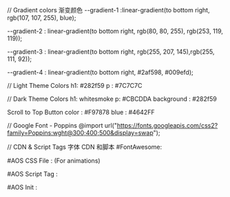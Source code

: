 // Gradient colors  渐变颜色
--gradient-1 :linear-gradient(to bottom right, rgb(107, 107, 255), blue);

--gradient-2 : linear-gradient(to bottom right, rgb(80, 80, 255), rgb(253, 119, 119));

--gradient-3 :  linear-gradient(to bottom right, rgb(255, 207, 145),rgb(255, 111, 92));

--gradient-4 : linear-gradient(to bottom right, #2af598, #009efd);


// Light Theme Colors 
h1: #282f59
p :  #7C7C7C


// Dark Theme Colors 
h1: whitesmoke
p:  #CBCDDA
background : #282f59


Scroll to Top Button  color : #F97878 
blue : #4642FF


// Google Font - Poppins 
@import url("https://fonts.googleapis.com/css2?family=Poppins:wght@300;400;500&display=swap");


// CDN & Script Tags 字体 CDN 和脚本
 #FontAwesome:  <link rel="stylesheet" href="https://stackpath.bootstrapcdn.com/font-awesome/4.7.0/css/font-awesome.min.css" />

 #AOS CSS File :  <link rel="stylesheet" href="https://unpkg.com/aos@next/dist/aos.css" />  (For animations)
  
 #AOS Script Tag : <script src="https://unpkg.com/aos@next/dist/aos.js"></script>

 #AOS Init :
   <script>
     AOS.init({
        offset: 200,
        delay: 100,
        duration: 1000,
      });
   </script>



